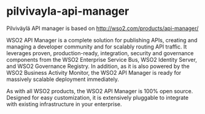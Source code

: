 pilvivayla-api-manager
======================

Pilviväylä API manager is based on http://wso2.com/products/api-manager/

WSO2 API Manager is a complete solution for publishing APIs, creating and managing a developer community and for scalably routing API traffic. It leverages proven, production-ready, integration, security and governance components from the WSO2 Enterprise Service Bus, WSO2 Identity Server, and WSO2 Governance Registry. In addition, as it is also powered by the WSO2 Business Activity Monitor, the WSO2 API Manager is ready for massively scalable deployment immediately.

As with all WSO2 products, the WSO2 API Manager is 100% open source. Designed for easy customization, it is extensively pluggable to integrate with existing infrastructure in your enterprise. 
